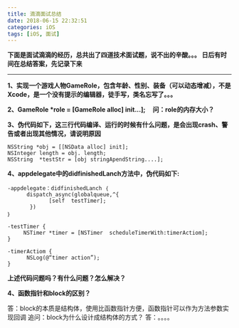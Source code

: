```yaml
---
title: 滴滴面试总结
date: 2018-06-15 22:32:51
categories: iOS
tags: [iOS, 面试]
---
```


**下面是面试滴滴的经历，总共出了四道技术面试题，说不出的辛酸。。。
日后有时间在总结答案，先记录下来**

------------

**1、实现一个游戏人物GameRole，包含年龄、性别、装备（可以动态增减），不是Xcode，是一个没有提示的编辑器，徒手写，类名忘写了。。。**

**2、GameRole \*role = [GameRole alloc] init...]; &nbsp;&nbsp;&nbsp; 问：role的内存大小？**

**3、伪代码如下，这三行代码编译、运行的时候有什么问题，是会出现crash、警告或者出现其他情况，请说明原因**

```
NSString *obj = [[NSData alloc] init];
NSInteger length = obj. length;
NSString  *testStr = [obj stringApendString....];
```

**4、appdelegate中的didfinishedLanch方法中，伪代码如下:**

```
-appdelegate：didfinishedLanch ｛
      dispatch_async(globalqueue,^{
             [self  testTimer];
       })
｝

-testTimer {
     NSTimer *timer = [NSTimer  scheduleTimerWith:timerActiom];
}

-timerActiom {
      NSLog(@“timer action”);
}
```
**上述代码问题吗？有什么问题？怎么解决？**


**4、函数指针和block的区别？**

答：block的本质是结构体，使用比函数指针方便，函数指针可以作为方法参数实现回调
追问：block为什么设计成结构体的方式？
答：。。。。
